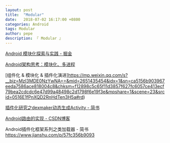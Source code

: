 ```yaml
---
layout: post
title:  "Modular"
date:   2018-07-02 16:17:00 +0800
categories: Android
tags: Modular
author: pepe
description: 『 Modular 』
---
```


[Android 模块化探索与实践 - 掘金](https://juejin.im/post/590c8e2ca0bb9f0058879702)

[Android架构思考：模块化、多进程](https://mp.weixin.qq.com/s/mIogiDTYGDFISKU5kBXcFA)

[组件化 & 模块化 & 插件化演进]https://mp.weixin.qq.com/s?__biz=MzI3MDE0NzYwNA==&mid=2651435454&idx=1&sn=ca5156b903967eeda7586ace818004c8&chksm=f12898c5c65f11d3857f627fc6057ce413ecf79bea2cdcdc6e47d99a48498c2d1798f6e19f3e&mpshare=1&scene=23&srcid=0516E1fPnXQD2RnHdTen3H5a#rd)

[插件化研究之dexmaker动态生成Activity - 简书](https://www.jianshu.com/p/7a9d52e73d05)

[Android路由的实现 - CSDN博客](https://blog.csdn.net/Vicent_9920/article/details/71425357)

Android插件化框架系列之类加载器 - 简书
https://www.jianshu.com/p/57fc356b9093















